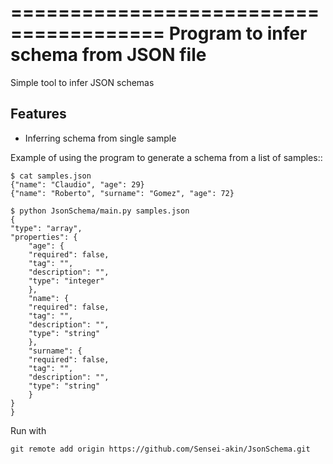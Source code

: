
=======================================
Program to infer schema from JSON file
========================================


Simple tool to infer JSON schemas


Features
--------

* Inferring schema from single sample



Example of using the program to generate a schema from a list of samples::

    $ cat samples.json
    {"name": "Claudio", "age": 29}
    {"name": "Roberto", "surname": "Gomez", "age": 72}

    $ python JsonSchema/main.py samples.json
    {
    "type": "array",
    "properties": {
        "age": {
        "required": false,
        "tag": "",
        "description": "",
        "type": "integer"
        },
        "name": {
        "required": false,
        "tag": "",
        "description": "",
        "type": "string"
        },
        "surname": {
        "required": false,
        "tag": "",
        "description": "",
        "type": "string"
        }
    }
    }

Run with 

```git remote add origin https://github.com/Sensei-akin/JsonSchema.git```
